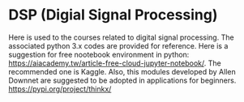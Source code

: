 # DSP (Digial Signal Processing)
Here is used to the courses related to digital signal processing. The associated python 3.x codes are provided for reference.
Here is a suggestion for free nootebook environment in python:
  https://aiacademy.tw/article-free-cloud-jupyter-notebook/.
The recommended one is Kaggle.
Also, this modules developed by Allen Downnet are suggested to be adopted in applications for beginners.
  https://pypi.org/project/thinkx/
